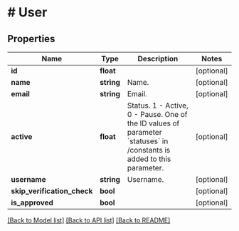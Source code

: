 # # User

## Properties

Name | Type | Description | Notes
------------ | ------------- | ------------- | -------------
**id** | **float** |  | [optional] 
**name** | **string** | Name. | [optional] 
**email** | **string** | Email. | [optional] 
**active** | **float** | Status. 1 - Active, 0 - Pause. One of the ID values of parameter &#x60;statuses&#x60; in /constants is added to this parameter. | [optional] 
**username** | **string** | Username. | [optional] 
**skip_verification_check** | **bool** |  | [optional] 
**is_approved** | **bool** |  | [optional] 

[[Back to Model list]](../../README.md#documentation-for-models) [[Back to API list]](../../README.md#documentation-for-api-endpoints) [[Back to README]](../../README.md)


